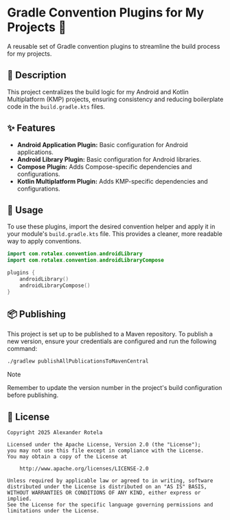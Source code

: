# Gradle Convention Plugins for My Projects 🚀

A reusable set of Gradle convention plugins to streamline the build process for my projects.

## 📜 Description

This project centralizes the build logic for my Android and Kotlin Multiplatform (KMP) projects,
ensuring consistency and reducing boilerplate code in the `build.gradle.kts` files.

## ✨ Features

- **Android Application Plugin:** Basic configuration for Android applications.
- **Android Library Plugin:** Basic configuration for Android libraries.
- **Compose Plugin:** Adds Compose-specific dependencies and configurations.
- **Kotlin Multiplatform Plugin:** Adds KMP-specific dependencies and configurations.

## 🚀 Usage

To use these plugins, import the desired convention helper and apply it in your module's `build.gradle.kts` file. This provides a cleaner, more readable way to apply conventions.

```kotlin
import com.rotalex.convention.androidLibrary
import com.rotalex.convention.androidLibraryCompose

plugins {
	androidLibrary()
	androidLibraryCompose()
}
```

## 📦 Publishing

This project is set up to be published to a Maven repository. To publish a new version, ensure your credentials are configured and run the following command:

```bash
./gradlew publishAllPublicationsToMavenCentral
```
> [!NOTE]
> Remember to update the version number in the project's build configuration before publishing.

## 📄 License

    Copyright 2025 Alexander Rotela

    Licensed under the Apache License, Version 2.0 (the "License");
    you may not use this file except in compliance with the License.
    You may obtain a copy of the License at

        http://www.apache.org/licenses/LICENSE-2.0

    Unless required by applicable law or agreed to in writing, software
    distributed under the License is distributed on an "AS IS" BASIS,
    WITHOUT WARRANTIES OR CONDITIONS OF ANY KIND, either express or implied.
    See the License for the specific language governing permissions and
    limitations under the License.
